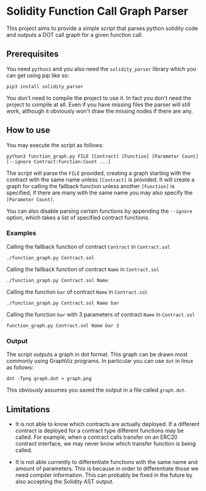 # Solidity Function Call Graph Parser

This project aims to provide a simple script that parses python solidity code and outputs a DOT call graph for a given function call.

## Prerequisites

You need `python3` and you also need the `solidity_parser` library which you can get using pip like so:
```
pip3 install solidity_parser
```
You don't need to compile the project to use it. In fact you don't need the project to compile at all. Even if you have missing files the parser will still work, although it obviously won't draw the missing nodes if there are any.

## How to use

You may execute the script as follows:
```
python3 function_graph.py FILE [Contract] [Function] [Parameter Count] [--ignore Contract:Function:Count ...]
```
The script will parse the `FILE` provided, creating a graph starting with the contract with the same name unless `[Contract]` is provided. It will create a graph for calling the fallback function unless another `[Function]` is specified, if there are many with the same name you may also specify the `[Parameter Count]`.

You can also disable parsing certain functions by appending the `--ignore` option, which takes a list of specified contract functions.

### Examples

Calling the fallback function of contract `Contract` in `Contract.sol`
```
./function_graph.py Contract.sol
```
Calling the fallback function of contract `Name` in `Contract.sol`
```
./function_graph.py Contract.sol Name
```
Calling the function `bar` of contract `Name` in `Contract.sol`
```
./function_graph.py Contract.sol Name bar
```
Calling the function `bar` with 3 parameters of contract `Name` in `Contract.sol`
```
function_graph.py Contract.sol Name bar 3
```

### Output

The script outputs a graph in dot format. This graph can be drawn most commonly using GraphViz programs. In particular you can use `dot` in linux as follows:

```
dot -Tpng graph.dot > graph.png
```
This obviously assumes you saved the output in a file called `graph.dot`.

## Limitations

- It is not able to know which contracts are actually deployed. If a different contract is deployed for a contract type different functions may be called. For example, when a contract calls transfer on an ERC20 contract interface, we may never know which transfer function is being called.

- It is not able currently to differentiate functions with the same name and amount of parameters. This is because in order to differentiate those we need compiler information. This can probably be fixed in the future by also accepting the Solidity AST output.
